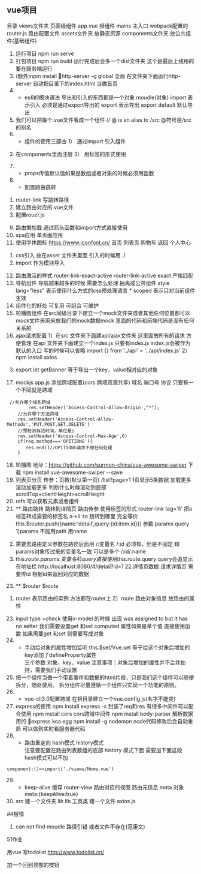 ## vue项目
目录 
views文件夹 页面级组件
app.vue  根组件 
mains 主入口 webpack配置的
router.js 路由配置文件 
assets文件夹 放静态资源
components文件夹 放公共组件(基础组件)

1. 运行项目 
npm run serve 
2. 打包项目
npm run build 
运行完成后会多一个dist文件夹 这个是最后上线用的  要在服务端运行 
3. (额外)npm install 
http-server -g  global 全局  在文件夹下面运行http-server 自动把目录下的index.html 当做首页 
4. * es6的模块语法  导出和引入的东西都是一个对象 moudle(对象) 
import 表示引入 必须是通过export导出的
export 表示导出 
export default 默认导出 
5. 我们可以把每个.vue文件看成一个组件 // @ is an alias to /src  @符号是/src的别名
6. * 组件的使用三部曲 
1） 通过import 引入组件
2)  在components里面注册
3） 用标签的形式使用
7. * props传值默认值如果是数组或者对象的时候必须用函数
8. * 配置路由跳转
1) router-link 写跳转路径 
2) 建立路由对应的.vue文件
3) 配置rouer.js  
9. 路由懒加载 
通过箭头函数和import方式直接使用  
10. spa应用 单页面应用 
11. 使用字体图标 https://www.iconfont.cn/ 
首页 列表页 购物车 返回  个人中心
1) css引入 放在asset 文件夹里面  引入的时候用 ./ 
2) import 作为模块导入 
12. 路由激活的样式 router-link-exact-active router-link-active 
exact 严格匹配 
13. 导航组件 
导航越来越多的时候 需要怎么处理 抽离成公共组件
style lang="less" 表示使用什么方式的css预处理语言  * scoped 表示只对当前组件生效
14. 组件化的好处 可复用 可组合 可维护  
15. 轮播图组件 在src同级目录下建立一个mock文件夹或者其他任何位置都可以 mock文件夹用来放我们的mock数据mock 里面的代码和前端代码是没有任何关系的 
16. ajax请求配置
1）在src 文件夹下面建api/ajax文件夹 这里面放所有的请求 方便管理 
在api 文件夹下面建立一个index.js 
只要有index.js  index.js会被作为默认的入口 写的时候可以省略
import {} from '../api' = '../api/index.js'
2） npm install axios 
3) export let getBanner 等于导出一个key，value相对应的对象 
17. mockjs app.js 添加跨域配置(cors 跨域资源共享) 域名 端口号 协议 只要有一个不同就是跨域 
```
 //允许哪个域名跨域 
		res.setHeader('Access-Control-Allow-Origin',"*");
    //允许哪个方法跨域
    res.setHeader('Access-Control-Allow-Methods','PUT,POST,GET,DELETE')
    //预检测存活时间，单位是s
    res.setHeader('Access-Control-Max-Age',6)
    if(req.method==='OPITIONS'){
       res.end()//OPITIONS请求不做任何处理
    }
```
18. 轮播图 地址：https://github.com/surmon-china/vue-awesome-swiper
下载 npm install vue-awesome-swiper --save
19. 列表页分页
传参：页数(默认第一页)
/list?page=1 1页显示5条数据 
加载更多 滚动加载更多 判断什么时候滚动到底部
scrollTop+clientHeight>scrollHeight
20. refs 可以获取元素或者组件  
21. ** 路由跳转 跳转到详情页 路由传参 
使用标签的形式 
router-link 
tag='li' 把a标签转成需要的标签名 a->li
:to  跳转到哪里 完全等价this.$router.push({name:'detail',query:{id:item.id}})
参数 params query 
1)params 不能用path  用name 
2) 需要去路由定义参数在路径后面用 /:变量名  /:id 必须有，但是不固定 和params对象传过来的变量名一致  可以是多个 /:id/:name
3) this.$route.params.变量名 
4)query 直接使用  this.$route.query  query会追显示在地址栏  http://localhost:8080/#/detail?id=1
22.详情页数据 
 请求详情页 需要传id 根据id来返回对应的数据 
 23. ** $router $route
 1) router  表示路由的实例 方法都在router上 
 2）route 路由对象信息 放路由的属性 
 
 23. input type =check  使用v-model 的时候 出现 was assigned to but it has no setter 我们需要设置get 和set 
 computed 属性如果是单个值 直接使用函数 如果需要get 和set 则需要写成对象 
 24. * 手动给对象的属性增加监听 
this.$set/Vue.set  等于给这个对象后增加的key添加了defineProperty属性  
三个参数 对象、key、value 
注意事项：对象后增加的属性并不会并劫持，需要我们手动设置
25. 把一个组件当做一个带着事件和数据的html片段，只是我们这个组件可以随便拆分，随处使用。
拆分组件尽量遵循一个组件只实现一个功能的原则。
26. * vue-cli3.0配置跨域  在根目录建立一个vue.config.js(名字不能变) 
27. express的使用
npm install express -s
封装了req和res  有很多中间件可以配合使用 
npm install cors  cors跨域中间件 
npm install body-parser 解析数据用的 
express  koa  egg 
npm install -g  nodemon  node代码修改后会自动重启 可以做到实时看服务器代码 
28. * 路由重定向 hash模式  history模式  
注意要配置在路由列表数组的底部 
 history 模式下面 需要加下面这段 hash模式可以不加 
 ```
 component:()=>import('./views/Home.vue')
 ``` 
29. * keep-alive 缓存 
router-view 路由对应的视图 
路由元信息  meta 对象 meta:{keepAlive:true}
30. src 建一个文件夹 lib 
lib 工具类 建一个文件 axios.js 




##报错 
1. can not find moudle 
路径引错 或者文件不存在(范康文)

51作业 

用vue 写todolist 
http://www.todolist.cn/ 

加一个回到顶部的按钮      
